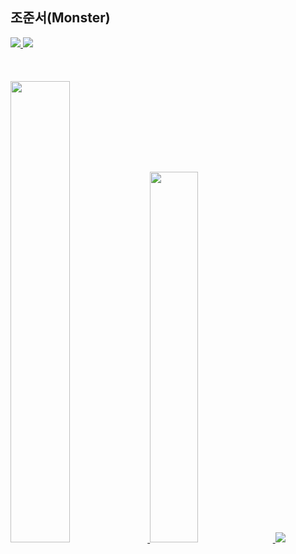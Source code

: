 ## 조준서(Monster)

  <div>
  <a href="https://monsta-zo.github.io/" target="_blank"><img src="https://img.shields.io/badge/-Blog-853fb3?logo=GitHub&style=for-the-badge"/>
  </a>
  <a href="https://www.instagram.com/monsta__zo/" target="_blank"><img src="https://img.shields.io/badge/-Instagram-ffdfe6?logo=Instagram&style=for-the-badge"/>
  </a>
</div>
<br/>
  <br/>
  <br/>
<a href="s">
  <img src="https://github-readme-stats.vercel.app/api?username=monsta-zo&theme=default&show_icons=true" width="43.5%" />
</a>
<a href="s">
  <img src="https://github-readme-stats.vercel.app/api/top-langs/?username=monsta-zo&exclude_repo=monsta-zo.github.io,Piro18_Arsha_05&layout=compact&theme=default" width="39%" />
</a>
<img src="https://github-readme-solvedac.hyp3rflow.vercel.app/api/?handle=lezo9911"/>

